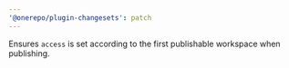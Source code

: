 ```yaml
---
'@onerepo/plugin-changesets': patch
---
```


Ensures `access` is set according to the first publishable workspace when publishing.
